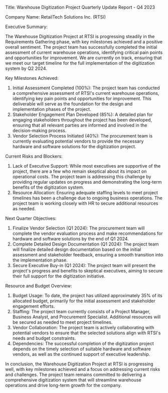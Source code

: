  Title: Warehouse Digitization Project Quarterly Update Report - Q4 2023

Company Name: RetailTech Solutions Inc. (RTSI)

Executive Summary:

The Warehouse Digitization Project at RTSI is progressing steadily in the Requirements Gathering phase, with key milestones achieved and a positive overall sentiment. The project team has successfully completed the initial assessment of current warehouse operations, identifying critical pain points and opportunities for improvement. We are currently on track, ensuring that we meet our target timeline for the full implementation of the digitization system by Q2 2024.

Key Milestones Achieved:

1. Initial Assessment Completed (100%): The project team has conducted a comprehensive assessment of RTSI's current warehouse operations, identifying key pain points and opportunities for improvement. This deliverable will serve as the foundation for the design and implementation phases of the project.
2. Stakeholder Engagement Plan Developed (85%): A detailed plan for engaging stakeholders throughout the project has been developed, ensuring that all relevant parties are informed and involved in the decision-making process.
3. Vendor Selection Process Initiated (40%): The procurement team is currently evaluating potential vendors to provide the necessary hardware and software solutions for the digitization project.

Current Risks and Blockers:

1. Lack of Executive Support: While most executives are supportive of the project, there are a few who remain skeptical about its impact on operational costs. The project team is addressing this challenge by providing regular updates on progress and demonstrating the long-term benefits of the digitization system.
2. Resource Allocation: Ensuring adequate staffing levels to meet project timelines has been a challenge due to ongoing business operations. The project team is working closely with HR to secure additional resources as needed.

Next Quarter Objectives:

1. Finalize Vendor Selection (Q1 2024): The procurement team will complete the vendor evaluation process and make recommendations for hardware and software solutions by the end of Q1 2024.
2. Complete Detailed Design Documentation (Q1 2024): The project team will finalize detailed design documentation based on the initial assessment and stakeholder feedback, ensuring a smooth transition into the implementation phase.
3. Secure Executive Buy-in (Q1 2024): The project team will present the project's progress and benefits to skeptical executives, aiming to secure their full support for the digitization initiative.

Resource and Budget Overview:

1. Budget Usage: To date, the project has utilized approximately 35% of its allocated budget, primarily for the initial assessment and stakeholder engagement efforts.
2. Staffing: The project team currently consists of a Project Manager, Business Analyst, and Procurement Specialist. Additional resources will be secured as needed to meet project timelines.
3. Vendor Collaboration: The project team is actively collaborating with potential vendors to ensure that the selected solutions align with RTSI's needs and budget constraints.
4. Dependencies: The successful completion of the digitization project depends on the timely selection of suitable hardware and software vendors, as well as the continued support of executive leadership.

In conclusion, the Warehouse Digitization Project at RTSI is progressing well, with key milestones achieved and a focus on addressing current risks and challenges. The project team remains committed to delivering a comprehensive digitization system that will streamline warehouse operations and drive long-term growth for the company.